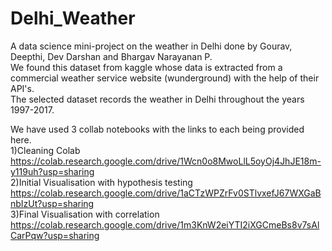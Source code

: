 # Delhi_Weather
A data science mini-project on the weather in Delhi done by Gourav, Deepthi, Dev Darshan and Bhargav Narayanan P.  
We found this dataset from kaggle whose data is extracted from a commercial weather service website (wunderground) with the help of their API's.  
The selected dataset records the weather in Delhi throughout the years 1997-2017.
  
We have used 3 collab notebooks with the links to each being provided here.    
1)Cleaning Colab  
https://colab.research.google.com/drive/1Wcn0o8MwoLlL5oyOj4JhJE18m-y119uh?usp=sharing  
2)Initial Visualisation with hypothesis testing  
https://colab.research.google.com/drive/1aCTzWPZrFv0STlvxefJ67WXGaBnbIzUt?usp=sharing  
3)Final Visualisation with correlation  
https://colab.research.google.com/drive/1m3KnW2eiYTI2iXGCmeBs8v7sAlCarPqw?usp=sharing
